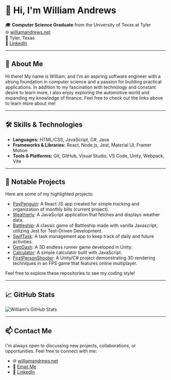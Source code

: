 # 👋 Hi, I'm William Andrews

🎓 **Computer Science Graduate** from the University of Texas at Tyler  
🌐 [williamandrews.net](https://williamandrews.net)  
📍 Tyler, Texas  
🔗 [LinkedIn](https://www.linkedin.com/in/william-cs)

---

## 🚀 About Me

Hi there! My name is William, and I'm an aspiring software engineer with a strong foundation in computer science and a passion for building practical applications. In addition to my fascination with technology and constant desire to learn more, I also enjoy exploring the automotive world and expanding my knowledge of finance. Feel free to check out the links above to learn more about me!

---

## 🛠️ Skills & Technologies

- **Languages:** HTML/CSS, JavaScript, C#, Java
- **Frameworks & Libraries:** React, Node.js, Jest, Material UI, Framer Motion
- **Tools & Platforms:** Git, GitHub, Visual Studio, VS Code, Unity, Webpack, Vite

---

## 📂 Notable Projects

Here are some of my highlighted projects:
- [PayPenguin](https://github.com/williamandrews2/PayPenguin): A React JS app created for simple tracking and organization of monthly bills (current project).
- [Weatherly](https://github.com/williamandrews2/WeatherApp): A JavaScript application that fetches and displays weather data.
- [Battleship](https://github.com/williamandrews2/Battleship): A classic game of Battleship made with vanilla Javascript, utilizing Jest for Test-Driven Development.
- [SwifTask](https://github.com/williamandrews2/TodoList): A task management app to keep track of daily and future activities.
- [GeoDash](https://github.com/williamandrews2/EndlessRunner): A 3D endless runner game developed in Unity.
- [Calculator](https://github.com/williamandrews2/calculator): A simple calculator built with JavaScript.
- [FirstPersonShooter](https://github.com/williamandrews2/FirstPersonShooter): A Unity/C# project demonstrating 3D rendering techniques in an FPS game that features online multiplayer.

Feel free to explore these repositories to see my coding style!

---

## 📈 GitHub Stats

![William's GitHub Stats](https://github-readme-stats.vercel.app/api?username=williamandrews2&show_icons=true&theme=radical)

---

## 📫 Contact Me

I'm always open to discussing new projects, collaborations, or opportunities. Feel free to connect with me:

- 🌐 [williamandrews.net](https://williamandrews.net)
- 📧 [Email Me](mailto:william@williamandrews.net)
- 🔗 [LinkedIn](https://www.linkedin.com/in/william-cs)




<!--
**williamandrews2/williamandrews2** is a ✨ _special_ ✨ repository because its `README.md` (this file) appears on your GitHub profile.

Here are some ideas to get you started:

- 🔭 I’m currently working on ...
- 🌱 I’m currently learning ...
- 👯 I’m looking to collaborate on ...
- 🤔 I’m looking for help with ...
- 💬 Ask me about ...
- 📫 How to reach me: ...
- 😄 Pronouns: ...
- ⚡ Fun fact: ...
-->
